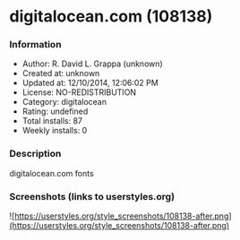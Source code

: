 # digitalocean.com (108138)

### Information
- Author: R. David L. Grappa (unknown)
- Created at: unknown
- Updated at: 12/10/2014, 12:06:02 PM
- License: NO-REDISTRIBUTION
- Category: digitalocean
- Rating: undefined
- Total installs: 87
- Weekly installs: 0


### Description
digitalocean.com fonts


### Screenshots (links to userstyles.org)
![https://userstyles.org/style_screenshots/108138-after.png](https://userstyles.org/style_screenshots/108138-after.png)


